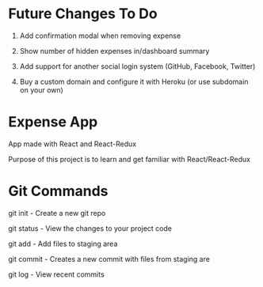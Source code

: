 # Future Changes To Do

1. Add confirmation modal when removing expense

2. Show number of hidden expenses in/dashboard summary

3. Add support for another social login system (GitHub, Facebook, Twitter)

4. Buy a custom domain and configure it with Heroku (or use subdomain on your own)

# Expense App

App made with React and React-Redux

Purpose of this project is to learn and get familiar with React/React-Redux 



# Git Commands

git init - Create a new git repo

git status - View the changes to your project code

git add - Add files to staging area

git commit - Creates a new commit with files from staging are

git log - View recent commits
